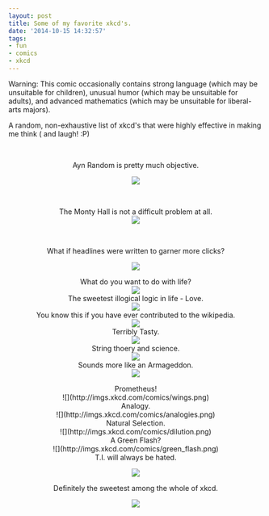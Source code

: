 ```yaml
---
layout: post
title: Some of my favorite xkcd's.
date: '2014-10-15 14:32:57'
tags:
- fun
- comics
- xkcd
---
```




Warning: This comic occasionally contains strong language (which may be unsuitable for children), unusual humor (which may be unsuitable for adults), and advanced mathematics (which may be unsuitable for liberal-arts majors).

A random, non-exhaustive list of xkcd's that were highly effective in making me think ( and laugh! :P)


<br><center>Ayn Random is pretty much objective.

![](http://imgs.xkcd.com/comics/ayn_random.png)

<br><center>The Monty Hall is not a difficult problem at all.</center>
![](http://imgs.xkcd.com/comics/monty_hall.png)


<br><center>What if headlines were written to garner more clicks?</center>


![](http://imgs.xkcd.com/comics/headlines.png)
<br><center>What do you want to do with life?</center>
![](http://imgs.xkcd.com/comics/graduation.jpg)
<br><center>The sweetest illogical logic in life - Love.</center>
![](http://imgs.xkcd.com/comics/karnaugh.jpg)
<br><center>You know this if you have ever contributed to the wikipedia.</center>
![](http://imgs.xkcd.com/comics/star_trek_into_darkness.png)
<br><center>Terribly Tasty.</center>
![](http://imgs.xkcd.com/comics/bookshelf.png)
<br><center>String thoery and science.</center>
![](http://imgs.xkcd.com/comics/unscientific.png)
<br><center>Sounds more like an Armageddon.</center>
![](http://imgs.xkcd.com/comics/asteroid.png)
<center>Prometheus!</center>
![](http://imgs.xkcd.com/comics/wings.png)
<br><center>Analogy.</center>
![](http://imgs.xkcd.com/comics/analogies.png)
<br><center>Natural Selection.</center>
![](http://imgs.xkcd.com/comics/dilution.png)
<br><center>A Green Flash?</center>
![](http://imgs.xkcd.com/comics/green_flash.png)
<br>
<center>T.I. will always be hated. </center>

![](http://imgs.xkcd.com/comics/1996.png)
<br>
<center>Definitely the sweetest among the whole of xkcd.</center>

![](http://imgs.xkcd.com/comics/angular_momentum.jpg)

</center>

